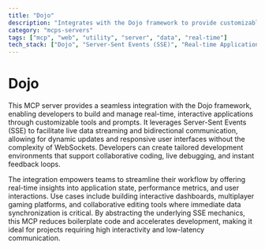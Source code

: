 ```yaml
---
title: "Dojo"
description: "Integrates with the Dojo framework to provide customizable tools and prompts for real-time, interactive development environments using Server-Sent Events."
category: "mcps-servers"
tags: ["mcp", "web", "utility", "server", "data", "real-time"]
tech_stack: ["Dojo", "Server-Sent Events (SSE)", "Real-time Applications", "Interactive Development Environments"]
---
```


# Dojo

This MCP server provides a seamless integration with the Dojo framework, enabling developers to build and manage real-time, interactive applications through customizable tools and prompts. It leverages Server-Sent Events (SSE) to facilitate live data streaming and bidirectional communication, allowing for dynamic updates and responsive user interfaces without the complexity of WebSockets. Developers can create tailored development environments that support collaborative coding, live debugging, and instant feedback loops.

The integration empowers teams to streamline their workflow by offering real-time insights into application state, performance metrics, and user interactions. Use cases include building interactive dashboards, multiplayer gaming platforms, and collaborative editing tools where immediate data synchronization is critical. By abstracting the underlying SSE mechanics, this MCP reduces boilerplate code and accelerates development, making it ideal for projects requiring high interactivity and low-latency communication.
